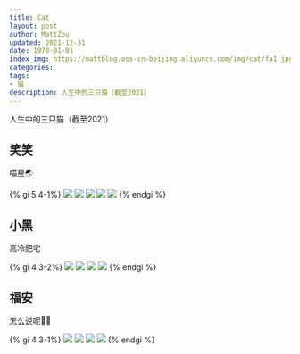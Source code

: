 ```yaml
---
title: Cat
layout: post
author: MattZou
updated: 2021-12-31
date: 1970-01-01
index_img: https://mattblog.oss-cn-beijing.aliyuncs.com/img/cat/fa1.jpg/bg
categories: 
tags:
- 猫
description: 人生中的三只猫（截至2021）
---
```


人生中的三只猫（截至2021）

## 笑笑 
喵星🌏

{% gi 5 4-1%}
![](https://mattblog.oss-cn-beijing.aliyuncs.com/img/cat/xx1.jpg)
![](https://mattblog.oss-cn-beijing.aliyuncs.com/img/cat/xx4.jpg)
![](https://mattblog.oss-cn-beijing.aliyuncs.com/img/cat/xx2.jpg)
![](https://mattblog.oss-cn-beijing.aliyuncs.com/img/cat/xx5.jpg)
![](https://mattblog.oss-cn-beijing.aliyuncs.com/img/cat/xx3.jpg)
{% endgi %}

## 小黑 
高冷肥宅

{% gi 4 3-2%}
![](https://mattblog.oss-cn-beijing.aliyuncs.com/img/cat/xh1.jpg)
![](https://mattblog.oss-cn-beijing.aliyuncs.com/img/cat/xh4.jpg)
![](https://mattblog.oss-cn-beijing.aliyuncs.com/img/cat/xh2.jpg)
![](https://mattblog.oss-cn-beijing.aliyuncs.com/img/cat/xh3.jpg)
{% endgi %}

## 福安
怎么说呢🐱‍🏍

{% gi 4 3-1%}
![](https://mattblog.oss-cn-beijing.aliyuncs.com/img/cat/fa4.jpg)
![](https://mattblog.oss-cn-beijing.aliyuncs.com/img/cat/fa2.jpg)
![](https://mattblog.oss-cn-beijing.aliyuncs.com/img/cat/fa5.jpg)
![](https://mattblog.oss-cn-beijing.aliyuncs.com/img/cat/fa3.jpg)
{% endgi %}